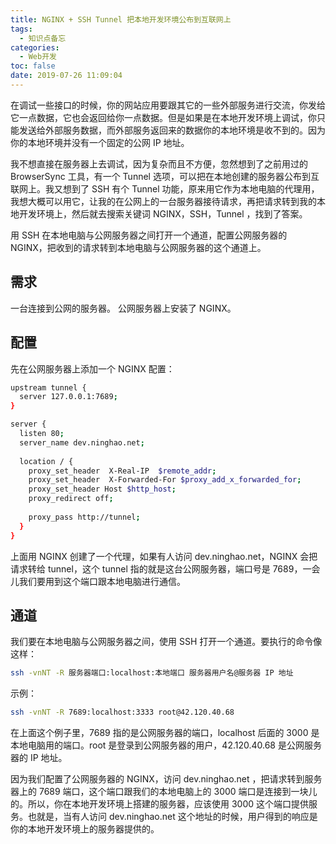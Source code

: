 ```yaml
---
title: NGINX + SSH Tunnel 把本地开发环境公布到互联网上
tags:
  - 知识点备忘
categories:
  - Web开发
toc: false
date: 2019-07-26 11:09:04
---
```


在调试一些接口的时候，你的网站应用要跟其它的一些外部服务进行交流，你发给它一点数据，它也会返回给你一点数据。但是如果是在本地开发环境上调试，你只能发送给外部服务数据，而外部服务返回来的数据你的本地环境是收不到的。因为你的本地环境并没有一个固定的公网 IP 地址。

我不想直接在服务器上去调试，因为复杂而且不方便，忽然想到了之前用过的 BrowserSync 工具，有一个 Tunnel 选项，可以把在本地创建的服务器公布到互联网上。我又想到了 SSH 有个 Tunnel 功能，原来用它作为本地电脑的代理用，我想大概可以用它，让我的在公网上的一台服务器接待请求，再把请求转到我的本地开发环境上，然后就去搜索关键词 NGINX，SSH，Tunnel ，找到了答案。

用 SSH 在本地电脑与公网服务器之间打开一个通道，配置公网服务器的 NGINX，把收到的请求转到本地电脑与公网服务器的这个通道上。

<!-- more -->

## 需求
一台连接到公网的服务器。
公网服务器上安装了 NGINX。
## 配置
先在公网服务器上添加一个 NGINX 配置：
```bash
upstream tunnel {
  server 127.0.0.1:7689;
}

server {
  listen 80;
  server_name dev.ninghao.net;
  
  location / {
    proxy_set_header  X-Real-IP  $remote_addr;
    proxy_set_header  X-Forwarded-For $proxy_add_x_forwarded_for;
    proxy_set_header Host $http_host;
    proxy_redirect off;
    
    proxy_pass http://tunnel;
  }
}
```

上面用 NGINX 创建了一个代理，如果有人访问 dev.ninghao.net，NGINX 会把请求转给 tunnel，这个 tunnel 指的就是这台公网服务器，端口号是 7689，一会儿我们要用到这个端口跟本地电脑进行通信。

## 通道
我们要在本地电脑与公网服务器之间，使用 SSH 打开一个通道。要执行的命令像这样：
```bash
ssh -vnNT -R 服务器端口:localhost:本地端口 服务器用户名@服务器 IP 地址
```
示例：

```bash
ssh -vnNT -R 7689:localhost:3333 root@42.120.40.68
```
在上面这个例子里，7689 指的是公网服务器的端口，localhost 后面的 3000 是本地电脑用的端口。root 是登录到公网服务器的用户，42.120.40.68 是公网服务器的 IP 地址。

因为我们配置了公网服务器的 NGINX，访问 dev.ninghao.net ，把请求转到服务器上的 7689 端口，这个端口跟我们的本地电脑上的 3000 端口是连接到一块儿的。所以，你在本地开发环境上搭建的服务器，应该使用 3000 这个端口提供服务。也就是，当有人访问 dev.ninghao.net 这个地址的时候，用户得到的响应是你的本地开发环境上的服务器提供的。
